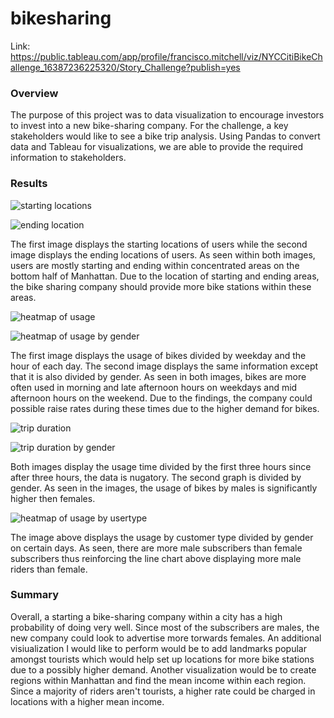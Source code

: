 # bikesharing

Link: https://public.tableau.com/app/profile/francisco.mitchell/viz/NYCCitiBikeChallenge_16387236225320/Story_Challenge?publish=yes

### Overview

The purpose of this project was to data visualization to encourage investors to invest into a new bike-sharing company. For the challenge, a key stakeholders would like to see a bike trip analysis. Using Pandas to convert data and Tableau for visualizations, we are able to provide the required information to stakeholders.

### Results

![starting locations](https://user-images.githubusercontent.com/87910875/144779110-b37c26b9-72a6-4f7c-9535-5761e5a82282.png)

![ending location](https://user-images.githubusercontent.com/87910875/144779116-1f315e0b-ec97-4ec3-aaa9-46caf08e89f0.png)

The first image displays the starting locations of users while the second image displays the ending locations of users. As seen within both images, users are mostly starting and ending within concentrated areas on the bottom half of Manhattan. Due to the location of starting and ending areas, the bike sharing company should provide more bike stations within these areas.

![heatmap of usage](https://user-images.githubusercontent.com/87910875/144779592-95f6124f-a167-4631-a9c9-6a6ffb65d754.png)

![heatmap of usage by gender](https://user-images.githubusercontent.com/87910875/144779599-8c55d00d-3b0b-4a21-a094-e4f3f4098eb1.png)

The first image displays the usage of bikes divided by weekday and the hour of each day. The second image displays the same information except that it is also divided by gender. As seen in both images, bikes are more often used in morning and late afternoon hours on weekdays and mid afternoon hours on the weekend. Due to the findings, the company could possible raise rates during these times due to the higher demand for bikes.

![trip duration](https://user-images.githubusercontent.com/87910875/144779897-73749105-bc01-48f1-830c-576832b9811d.png)

![trip duration by gender](https://user-images.githubusercontent.com/87910875/144779902-017654f0-3e4a-4593-98c2-ae331b5ded2c.png)

Both images display the usage time divided by the first three hours since after three hours, the data is nugatory. The second graph is divided by gender. As seen in the images, the usage of bikes by males is significantly higher then females.

![heatmap of usage by usertype](https://user-images.githubusercontent.com/87910875/144780168-b2e30253-1c4d-449b-bc16-26f4727e0528.png)
 
The image above displays the usage by customer type divided by gender on certain days. As seen, there are more male subscribers than female subscribers thus reinforcing the line chart above displaying more male riders than female. 

### Summary

Overall, a starting a bike-sharing company within a city has a high probability of doing very well. Since most of the subscribers are males, the new company could look to advertise more torwards females. An additional visiualization I would like to perform would be to add landmarks popular amongst tourists which would help set up locations for more bike stations due to a possibly higher demand. Another visualization would be to create regions within Manhattan and find the mean income within each region. Since a majority of riders aren't tourists, a higher rate could be charged in locations with a higher mean income.
